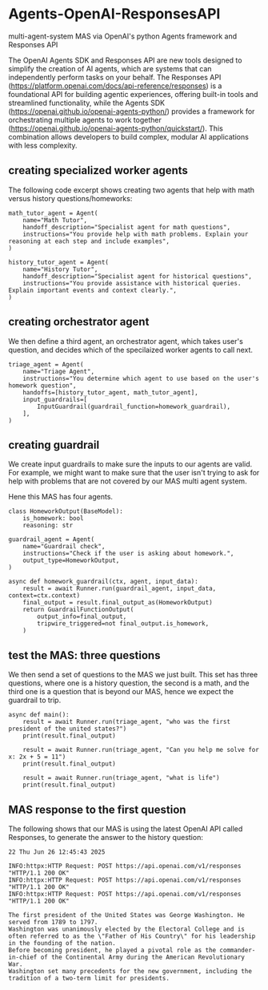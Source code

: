 # Agents-OpenAI-ResponsesAPI
multi-agent-system MAS via OpenAI's python Agents framework and Responses API

The OpenAI Agents SDK and Responses API are new tools designed to simplify the creation of AI agents, which are systems that can independently perform tasks on your behalf. The Responses API (https://platform.openai.com/docs/api-reference/responses) is a foundational API for building agentic experiences, offering built-in tools and streamlined functionality, while the Agents SDK (https://openai.github.io/openai-agents-python/) provides a framework for orchestrating multiple agents to work together (https://openai.github.io/openai-agents-python/quickstart/). This combination allows developers to build complex, modular AI applications with less complexity.


## creating specialized worker agents

The following code excerpt shows creating two agents that help with math versus history questions/homeworks:

```
math_tutor_agent = Agent(
    name="Math Tutor",
    handoff_description="Specialist agent for math questions",
    instructions="You provide help with math problems. Explain your reasoning at each step and include examples",
)

history_tutor_agent = Agent(
    name="History Tutor",
    handoff_description="Specialist agent for historical questions",
    instructions="You provide assistance with historical queries. Explain important events and context clearly.",
)

```

## creating orchestrator agent

We then define a third agent, an orchestrator agent, which takes user's question, and decides which of the specilaized worker agents to call next.

```
triage_agent = Agent(
    name="Triage Agent",
    instructions="You determine which agent to use based on the user's homework question",
    handoffs=[history_tutor_agent, math_tutor_agent],
    input_guardrails=[
        InputGuardrail(guardrail_function=homework_guardrail),
    ],
)
```

## creating guardrail

We create input guardrails to make sure the inputs to our agents are valid. For example, we might want to make sure that the user isn't trying to ask for help with problems that are not covered by our MAS multi agent system.

Hene this MAS has four agents.

```
class HomeworkOutput(BaseModel):
    is_homework: bool
    reasoning: str

guardrail_agent = Agent(
    name="Guardrail check",
    instructions="Check if the user is asking about homework.",
    output_type=HomeworkOutput,
)

async def homework_guardrail(ctx, agent, input_data):
    result = await Runner.run(guardrail_agent, input_data, context=ctx.context)
    final_output = result.final_output_as(HomeworkOutput)
    return GuardrailFunctionOutput(
        output_info=final_output,
        tripwire_triggered=not final_output.is_homework,
    )
```

## test the MAS: three questions

We then send a set of questions to the MAS we just built. This set has three questions, where one is a history question, the second is a math, and the third one is a question that is beyond our MAS, hence we expect the guardrail to trip.

```
async def main():
    result = await Runner.run(triage_agent, "who was the first president of the united states?")
    print(result.final_output)
    
    result = await Runner.run(triage_agent, "Can you help me solve for x: 2x + 5 = 11")
    print(result.final_output)
    
    result = await Runner.run(triage_agent, "what is life")
    print(result.final_output)
```

## MAS response to the first question

The following shows that our MAS is using the latest OpenAI API called Responses, to generate the answer to the history question:

```
22 Thu Jun 26 12:45:43 2025

INFO:httpx:HTTP Request: POST https://api.openai.com/v1/responses "HTTP/1.1 200 OK"
INFO:httpx:HTTP Request: POST https://api.openai.com/v1/responses "HTTP/1.1 200 OK"
INFO:httpx:HTTP Request: POST https://api.openai.com/v1/responses "HTTP/1.1 200 OK"

The first president of the United States was George Washington. He served from 1789 to 1797.
Washington was unanimously elected by the Electoral College and is often referred to as the \"Father of His Country\" for his leadership in the founding of the nation.
Before becoming president, he played a pivotal role as the commander-in-chief of the Continental Army during the American Revolutionary War.
Washington set many precedents for the new government, including the tradition of a two-term limit for presidents.
```



